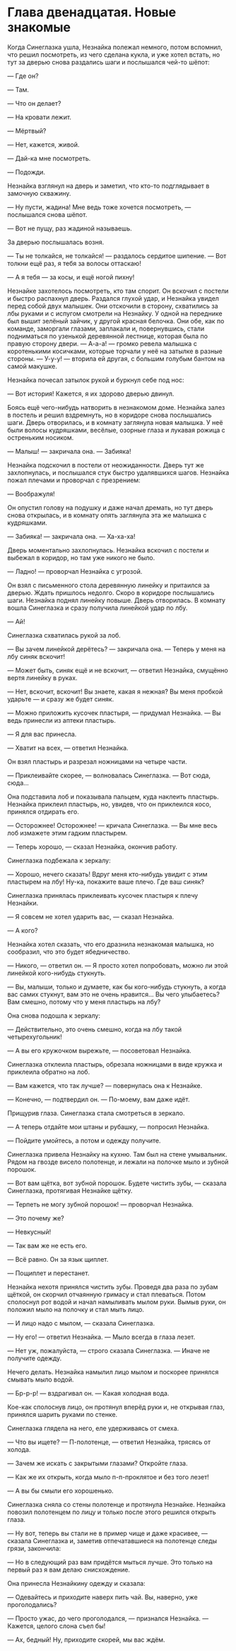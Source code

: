# Глава двенадцатая. Новые знакомые

Когда Синеглазка ушла, Незнайка полежал немного, потом вспомнил, что решил посмотреть, из чего сделана кукла, и уже хотел встать, но тут за дверью снова раздались шаги и послышался чей-то шёпот:

— Где он?

— Там.

— Что он делает?

— На кровати лежит.

— Мёртвый?

— Нет, кажется, живой.

— Дай-ка мне посмотреть.

— Подожди.

Незнайка взглянул на дверь и заметил, что кто-то подглядывает в замочную скважину.

— Ну пусти, жадина! Мне ведь тоже хочется посмотреть, — послышался снова шёпот.

— Вот не пущу, раз жадиной называешь.

За дверью послышалась возня.

— Ты не толкайся, не толкайся! — раздалось сердитое шипение. — Вот толкни ещё раз, я тебя за волосы оттаскаю!

— А я тебя — за косы, и ещё ногой пихну!

Незнайке захотелось посмотреть, кто там спорит. Он вскочил с постели и быстро распахнул дверь. Раздался глухой удар, и Незнайка увидел перед собой двух малышек. Они отскочили в сторону, схватились за лбы руками и с испугом смотрели на Незнайку. У одной на переднике был вышит зелёный зайчик, у другой красная белочка. Они обе, как по команде, заморгали глазами, заплакали и, повернувшись, стали подниматься по узенькой деревянной лестнице, которая была по правую сторону двери. — А-а-а! — громко ревела малышка с коротенькими косичками, которые торчали у неё на затылке в разные стороны. — У-у-у! — вторила ей другая, с большим голубым бантом на самой макушке.

Незнайка почесал затылок рукой и буркнул себе под нос:

— Вот история! Кажется, я их здорово дверью двинул.

Боясь ещё чего-нибудь натворить в незнакомом доме. Незнайка залез в постель и решил вздремнуть, но в коридоре снова послышались шаги. Дверь отворилась, и в комнату заглянула новая малышка. У неё были волосы кудряшками, весёлые, озорные глаза и лукавая рожица с остреньким носиком.

— Малыш! — закричала она. — Забияка!

Незнайка подскочил в постели от неожиданности. Дверь тут же захлопнулась, и послышался стук быстро удалявшихся шагов. Незнайка пожал плечами и проворчал с презрением:

— Воображуля!

Он опустил голову на подушку и даже начал дремать, но тут дверь снова открылась, и в комнату опять заглянула эта же малышка с кудряшками.

— Забияка! — закричала она. — Ха-ха-ха!

Дверь моментально захлопнулась. Незнайка вскочил с постели и выбежал в коридор, но там уже никого не было.

— Ладно! — проворчал Незнайка с угрозой.

Он взял с письменного стола деревянную линейку и притаился за дверью. Ждать пришлось недолго. Скоро в коридоре послышались шаги. Незнайка поднял линейку повыше. Дверь отворилась. В комнату вошла Синеглазка и сразу получила линейкой удар по лбу.

— Ай!

Синеглазка схватилась рукой за лоб.

— Вы зачем линейкой дерётесь? — закричала она. — Теперь у меня на лбу синяк вскочит!

— Может быть, синяк ещё и не вскочит, — ответил Незнайка, смущённо вертя линейку в руках.

— Нет, вскочит, вскочит! Вы знаете, какая я нежная? Вы меня пробкой ударьте — и сразу же будет синяк.

— Можно приложить кусочек пластыря, — придумал Незнайка. — Вы ведь принесли из аптеки пластырь.

— Я для вас принесла.

— Хватит на всех, — ответил Незнайка.

Он взял пластырь и разрезал ножницами на четыре части.

— Приклеивайте скорее, — волновалась Синеглазка. — Вот сюда, сюда...

Она подставила лоб и показывала пальцем, куда наклеить пластырь. Незнайка приклеил пластырь, но, увидев, что он приклеился косо, принялся отдирать его.

— Осторожнее! Осторожнее! — кричала Синеглазка. — Вы мне весь лоб измажете этим гадким пластырем.

— Теперь хорошо, — сказал Незнайка, окончив работу.

Синеглазка подбежала к зеркалу:

— Хорошо, нечего сказать! Вдруг меня кто-нибудь увидит с этим пластырем на лбу! Ну-ка, покажите ваше плечо. Где ваш синяк?

Синеглазка принялась приклеивать кусочек пластыря к плечу Незнайки.

— Я совсем не хотел ударить вас, — сказал Незнайка.

— А кого?

Незнайка хотел сказать, что его дразнила незнакомая малышка, но сообразил, что это будет ябедничество.

— Никого, — ответил он. — Я просто хотел попробовать, можно ли этой линейкой кого-нибудь стукнуть.

— Вы, малыши, только и думаете, как бы кого-нибудь стукнуть, а когда вас самих стукнут, вам это не очень нравится... Вы чего улыбаетесь? Вам смешно, потому что у меня пластырь на лбу?

Она снова подошла к зеркалу:

— Действительно, это очень смешно, когда на лбу такой четырехугольник!

— А вы его кружочком вырежьте, — посоветовал Незнайка.

Синеглазка отклеила пластырь, обрезала ножницами в виде кружка и приклеила обратно на лоб.

— Вам кажется, что так лучше? — повернулась она к Незнайке.

— Конечно, — подтвердил он. — По-моему, вам даже идёт.

Прищурив глаза. Синеглазка стала смотреться в зеркало.

— А теперь отдайте мои штаны и рубашку, — попросил Незнайка.

— Пойдите умойтесь, а потом и одежду получите.

Синеглазка привела Незнайку на кухню. Там был на стене умывальник. Рядом на гвозде висело полотенце, и лежали на полочке мыло и зубной порошок.

— Вот вам щётка, вот зубной порошок. Будете чистить зубы, — сказала Синеглазка, протягивая Незнайке щётку.

— Терпеть не могу зубной порошок! — проворчал Незнайка.

— Это почему же?

— Невкусный!

— Так вам же не есть его.

— Всё равно. Он за язык щиплет.

— Пощиплет и перестанет.

Незнайка нехотя принялся чистить зубы. Проведя два раза по зубам щёткой, он скорчил отчаянную гримасу и стал плеваться. Потом сполоснул рот водой и начал намыливать мылом руки. Вымыв руки, он положил мыло на полочку и стал мыть лицо.

— И лицо надо с мылом, — сказала Синеглазка.

— Ну его! — ответил Незнайка. — Мыло всегда в глаза лезет.

— Нет уж, пожалуйста, — строго сказала Синеглазка. — Иначе не получите одежду.

Нечего делать. Незнайка намылил лицо мылом и поскорее принялся смывать мыло водой.

— Бр-р-р! — вздрагивал он. — Какая холодная вода.

Кое-как сполоснув лицо, он протянул вперёд руки и, не открывая глаз, принялся шарить руками по стенке.

Синеглазка глядела на него, еле удерживаясь от смеха.

— Что вы ищете? — П-полотенце, — ответил Незнайка, трясясь от холода.

— Зачем же искать с закрытыми глазами? Откройте глаза.

— Как же их открыть, когда мыло п-п-проклятое и без того лезет!

— А вы бы смыли его хорошенько.

Синеглазка сняла со стены полотенце и протянула Незнайке. Незнайка повозил полотенцем по лицу и только после этого решился открыть глаза.

— Ну вот, теперь вы стали не в пример чище и даже красивее, — сказала Синеглазка и, заметив отпечатавшиеся на полотенце следы грязи, закончила:

— Но в следующий раз вам придётся мыться лучше. Это только на первый раз я вам делаю снисхождение.

Она принесла Незнайкину одежду и сказала:

— Одевайтесь и приходите наверх пить чай. Вы, наверно, уже проголодались?

— Просто ужас, до чего проголодался, — признался Незнайка. — Кажется, целого слона съел бы!

— Ах, бедный! Ну, приходите скорей, мы вас ждём.
